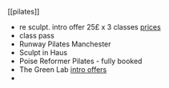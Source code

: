 [[pilates]]

- re sculpt. intro offer 25£ x 3 classes [prices](https://resculptstudios.co.uk/?utm_source=ConfidentialGuides.com&utm_medium=Gyms&utm_campaign=Re%3ASculpt+Studios&utm_content=WEBSITE#prices)
- class pass
- Runway Pilates Manchester
- Sculpt in Haus
- Poise Reformer Pilates - fully booked
- The Green Lab [intro offers](https://www.thehealthlabnq.com/pricingoptions)
- 